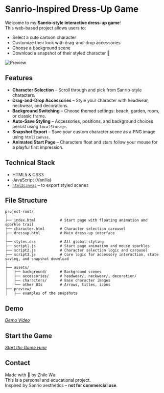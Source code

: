 # Sanrio-Inspired Dress-Up Game

Welcome to my **Sanrio-style interactive dress-up game**!  
This web-based project allows users to:

- Select a cute cartoon character
- Customize their look with drag-and-drop accessories
- Choose a background scene
- Download a snapshot of their styled character 💖

![Preview](assets/preview/1.png) 


## Features

- **Character Selection** – Scroll through and pick from Sanrio-style characters.
- **Drag-and-Drop Accessories** – Style your character with headwear, neckwear, and decorations.
- **Background Switching** – Choose themed settings: beach, garden, room, or classic frame.
- **Auto-Save Styling** – Accessories, positions, and background choices persist using `localStorage`.
- **Snapshot Export** – Save your custom character scene as a PNG image using `html2canvas`.
- **Animated Start Page** – Characters float and stars follow your mouse for a playful first impression.


## Technical Stack

- HTML5 & CSS3
- JavaScript (Vanilla)
- [`html2canvas`](https://html2canvas.hertzen.com/) – to export styled scenes


## File Structure

```
project-root/
│
├── index.html           # Start page with floating animation and sparkle trail
├── character.html       # Character selection carousel
├── dressup.html         # Main dress-up interface
│
├── styles.css           # All global styling
├── script1.js           # Start page animation and mouse sparkles
├── script2.js           # Character selection logic and carousel
├── script3.js           # Core logic for accessory interaction, state saving, and snapshot download
│
├── assets/
│   ├── background/      # Background scenes
│   ├── accessories/     # headwear/, neckwear/, decoration/
│   ├── characters/      # Base character images
│   └── other UIs        # Arrows, titles, icons
├── preview/
│   ├── examples of the snapshots
```

## Demo

*[Demo Video](https://youtu.be/v7foqUdhDrE)*


## Start the Game

*[Start the Game Here](https://iamhappycroco.github.io/SI579FinalProject_Sanrio_Dressup_Game/)*

## Contact

Made with 💖 by Zhile Wu <br>
This is a personal and educational project.  
Inspired by Sanrio aesthetics – **not for commercial use**.
